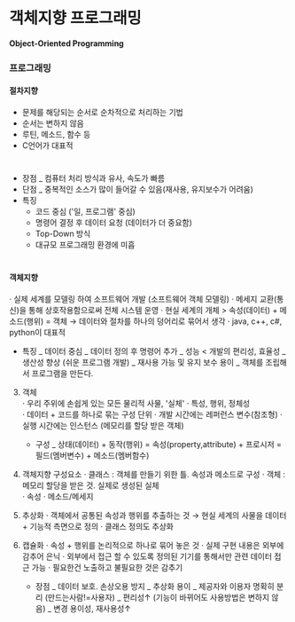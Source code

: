 # 객체지향 프로그래밍

**Object-Oriented Programming** 


### 프로그래밍
#### 절차지향 
  - 문제를 해당되는 순서로 순차적으로 처리하는 기법 
  - 순서는 변하지 않음
  - 루틴, 메소드, 함수 등
  - C언어가 대표적 
#  
  - 장점 _ 컴퓨터 처리 방식과 유사, 속도가 빠름 
  - 단점 _ 중복적인 소스가 많이 들어갈 수 있음(재사용, 유지보수가 어려움)
  - 특징 
    - 코드 중심 ('일, 프로그램' 중심)    
    - 명령어 결정 후 데이터 요청 (데이터가 더 중요함)   
    - Top-Down 방식    
    - 대규모 프로그래밍 환경에 미흡    
#
#### 객체지향
   · 실제 세계를 모델링 하여 소프트웨어 개발 (소프트웨어 객체 모델링)
   · 메세지 교환(통신)을 통해 상호작용함으로써 전체 시스템 운영
   · 현실 세계의 개체 > 속성(데이터) + 메소드(행위) = 객체 
     → 데이터와 절차를 하나의 덩어리로 묶어서 생각
   · java, c++, c#, python이 대표적
   
   - 특징 _ 데이터 중심
		 _ 데이터 정의 후 명령어 추가
	     _ 성능 < 개발의 편리성, 효율성 
		 _ 생산성 향상 (쉬운 프로그램 개발)
		 _ 재사용 가능 및 유지 보수 용이
		 _ 객체를 조립해서 프로그램을 만든다. 
		 
3. 객체 	
   · 우리 주위에 손쉽게 있는 모든 물리적 사물, '실체'
   · 특성, 행위, 정체성    
   · 데이터 + 코드를 하나로 묶는 구성 단위 
   · 개발 시간에는 레퍼런스 변수(참조형) 
   · 실행 시간에는 인스턴스 (메모리를 할당 받은 객체)
   
   - 구성 _ 상태(데이터) + 동작(행위)
		   = 속성(property,attribute) + 프로시저 
		   = 필드(멤버변수) + 메소드(멤버함수)  

4. 객체지향 구성요소 
   · 클래스 : 객체를 만들기 위한 틀. 속성과 메소드로 구성
   · 객체 : 메모리 할당을 받은 것. 실제로 생성된 실체  
   · 속성 
   · 메소드/메세지 
   
5. 추상화 
   · 객체에서 공통된 속성과 행위를 추출하는 것 
     → 현실 세계의 사물을 데이터 + 기능적 측면으로 정의 
   · 클래스 정의도 추상화

6. 캡슐화 
   · 속성 + 행위를 논리적으로 하나로 묶어 놓은 것 
   · 실제 구현 내용은 외부에 감추어 은닉
   · 외부에서 접근 할 수 있도록 정의된 기기를 통해서만 관련 데이터 접근 가능
   · 필요한건 노출하고 불필요한 것은 감추기    
   
   - 장점 _ 데이터 보호. 손상오용 방지 
         _ 추상화 용이 
		 _ 제공자와 이용자 명확히 분리 (만드는사람!=사용자)
		 _ 편리성↑ (기능이 바뀌어도 사용방법은 변하지 않음)
		 _ 변경 용이성, 재사용성↑
   
